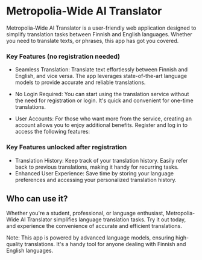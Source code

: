 #  Metropolia-Wide AI Translator

Metropolia-Wide AI Translator is a user-friendly web application designed to simplify translation tasks between Finnish and English languages. Whether you need to translate texts, or phrases, this app has got you covered.

### Key Features (no registration needed)

- Seamless Translation: Translate text effortlessly between Finnish and English, and vice versa. The app leverages state-of-the-art language models to provide accurate and reliable translations.

- No Login Required: You can start using the translation service without the need for registration or login. It's quick and convenient for one-time translations.

- User Accounts: For those who want more from the service, creating an account allows you to enjoy additional benefits. Register and log in to access the following features:

### Key Features unlocked after registration

- Translation History: Keep track of your translation history. Easily refer back to previous translations, making it handy for recurring tasks.
- Enhanced User Experience: Save time by storing your language preferences and accessing your personalized translation history.


## Who can use it?

Whether you're a student, professional, or language enthusiast, Metropolia-Wide AI Translator simplifies language translation tasks. Try it out today, and experience the convenience of accurate and efficient translations.

Note: This app is powered by advanced language models, ensuring high-quality translations. It's a handy tool for anyone dealing with Finnish and English languages.
